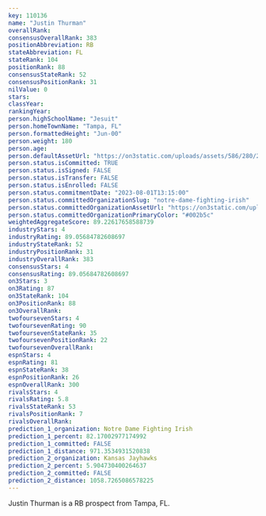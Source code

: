 ```yaml
---
key: 110136
name: "Justin Thurman"
overallRank: 
consensusOverallRank: 383
positionAbbreviation: RB
stateAbbreviation: FL
stateRank: 104
positionRank: 88
consensusStateRank: 52
consensusPositionRank: 31
nilValue: 0
stars: 
classYear: 
rankingYear: 
person.highSchoolName: "Jesuit"
person.homeTownName: "Tampa, FL"
person.formattedHeight: "Jun-00"
person.weight: 180
person.age: 
person.defaultAssetUrl: "https://on3static.com/uploads/assets/586/280/280586.png"
person.status.isCommitted: TRUE
person.status.isSigned: FALSE
person.status.isTransfer: FALSE
person.status.isEnrolled: FALSE
person.status.commitmentDate: "2023-08-01T13:15:00"
person.status.committedOrganizationSlug: "notre-dame-fighting-irish"
person.status.committedOrganizationAssetUrl: "https://on3static.com/uploads/assets/123/150/150123.svg"
person.status.committedOrganizationPrimaryColor: "#002b5c"
weightedAggregateScore: 89.22617658588739
industryStars: 4
industryRating: 89.05684782608697
industryStateRank: 52
industryPositionRank: 31
industryOverallRank: 383
consensusStars: 4
consensusRating: 89.05684782608697
on3Stars: 3
on3Rating: 87
on3StateRank: 104
on3PositionRank: 88
on3OverallRank: 
twofoursevenStars: 4
twofoursevenRating: 90
twofoursevenStateRank: 35
twofoursevenPositionRank: 22
twofoursevenOverallRank: 
espnStars: 4
espnRating: 81
espnStateRank: 38
espnPositionRank: 26
espnOverallRank: 300
rivalsStars: 4
rivalsRating: 5.8
rivalsStateRank: 53
rivalsPositionRank: 7
rivalsOverallRank: 
prediction_1_organization: Notre Dame Fighting Irish
prediction_1_percent: 82.17002977174992
prediction_1_committed: FALSE
prediction_1_distance: 971.3534931520838
prediction_2_organization: Kansas Jayhawks
prediction_2_percent: 5.904730400264637
prediction_2_committed: FALSE
prediction_2_distance: 1058.7265086578225
---
```

Justin Thurman is a RB prospect from Tampa, FL.
